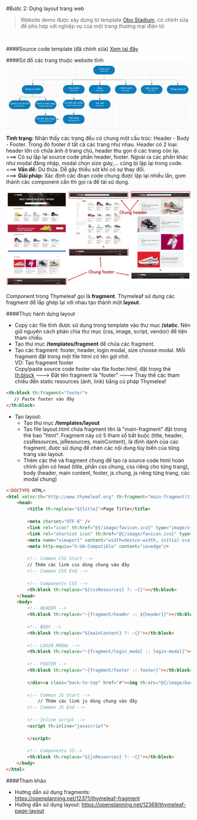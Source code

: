 #Bước 2: Dựng layout trang web

> Website demo được xây dựng từ template [Obo Stadium](https://cody0203.github.io/normal-obo-stadium/), có chỉnh sửa đề phù hợp với nghiệp vụ của một trang thương mại điện tử

<br>

####Source code template (đã chỉnh sửa)
[Xem tại đây](../normal-obo-stadium) 

####Sơ đồ các trang thuộc website tĩnh
![Cấu trúc trang web tĩnh](../images/ui-diagram.PNG)

**Tình trạng:** Nhận thấy các trang đều có chung một cấu trúc: Header - Body - Footer. Trong đó footer ở tất cả các trang như nhau. Header có 2 loại: header lớn có chứa ảnh ở trang chủ, header thu gọn ở các trang còn lại.<br>
===> Có sự lặp lại source code phần header, footer. Ngoài ra các phần khác như modal đăng nhập, modal chọn size giày,... cũng bị lặp lại trong code.<br>
===> **Vấn đề:** Dư thừa. Dễ gây thiếu sót khi có sự thay đổi.<br>
===> **Giải pháp:** Xác định các đoạn code chung được lặp lại nhiều lần, gom thành các component cần thì gọi ra để tái sử dụng. 

![Cấu trúc trang web tĩnh](../images/common.PNG)

Component trong Thymeleaf gọi là **fragment**. Thymeleaf sử dụng các fragment để lắp ghép lại với nhau tạo thành một **layout**.


####Thực hành dựng layout
- Copy các file tĩnh được sử dụng trong template vào thư mục **/static**. Nên giữ nguyên cách phân chia thư mục (css, image, script, vendor) để tiện tham chiếu.
- Tạo thư mục **/templates/fragment** để chứa các fragment. 
- Tạo các fragment: footer, header, login modal, size choose modal. Mỗi fragment đặt trong một file html có tên gợi nhớ. 
<br>VD: Tạo fragment footer
<br>Copy/paste source code footer vào file footer.html, đặt trong thẻ <th:block> ---> Đặt tên fragment là "footer" ---> Thay thế các tham chiếu đến static resources (ảnh, link) bằng cú pháp Thymeleaf 
```html
<th:block th:fragment="footer">
   // Paste footer vào đây
</th:block>
```
- Tạo layout:
    - Tạo thư mục **/templates/layout**
    - Tạo file layout.html chứa fragment tên là "main-fragment" đặt trong thẻ bao "html". Fragment này có 5 tham số bắt buộc (title, header, cssResources, jsResources, mainContent), là định danh của các fragment, được sử dụng để chèn các nội dung tùy biến của từng trang vào layout.
    - Thêm các thẻ và fragment chung để tạo ra source code html hoàn chỉnh gồm có head (title, phần css chung, css riêng cho từng trang), body (header, main content, footer, js chung, js riêng từng trang, các modal chung)
```html
<!DOCTYPE HTML>
<html xmlns:th="http://www.thymeleaf.org" th:fragment="main-fragment(title, header, cssResources, jsResources, mainContent)">
    <head>
        <title th:replace="${title}">Page Title</title>
        
        <meta charset="UTF-8" />        
        <link rel="icon" th:href="@{/image/favicon.ico}" type="image/x-icon"/>
        <link rel="shortcut icon" th:href="@{/image/favicon.ico}" type="image/x-icon"/>
        <meta name="viewport" content="width=device-width, initial-scale=1, shrink-to-fit=no"/>
        <meta http-equiv="X-UA-Compatible" content="ie=edge"/>
        
        <!-- Common CSS Start -->
        // Thêm các link css dùng chung vào đây
        <!-- Common CSS End -->

        <!-- Components CSS -->
        <th:block th:replace="${cssResources} ?: ~{}"></th:block>
    </head>
    <body>
        <!-- HEADER -->
        <th:block th:replace="~{fragment/header :: ${header}}"></th:block>

        <!-- BODY -->
        <th:block th:replace="${mainContent} ?: ~{}"></th:block>

        <!-- LOGIN MODAL -->
        <th:block th:replace="~{fragment/login_modal :: login-modal}"></th:block>

        <!-- FOOTER -->
        <th:block th:replace="~{fragment/footer :: footer}"></th:block>

        </div><a class="back-to-top" href="#"><img th:src="@{/image/back-to-top.png}" alt=""/></a>

        <!-- Common JS Start -->
            // Thêm các link js dùng chung vào đây
        <!-- Common JS End -->
            
        <!-- Inline script --> 
        <script th:inline="javascript">

        </script>

        <!-- Components JS-->
        <th:block th:replace="${jsResources} ?: ~{}"></th:block>
    </body>
</html>
```


####Tham khảo
- Hướng dẫn sử dụng fragments: https://openplanning.net/12371/thymeleaf-fragment
- Hướng dẫn sử dụng layout: https://openplanning.net/12369/thymeleaf-page-layout